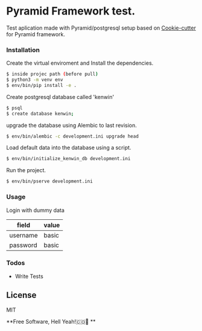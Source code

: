 # Pyramid Framework test.

Test aplication made with Pyramid/postgresql setup based on  [Cookie-cutter](https://github.com/Pylons/pyramid-cookiecutter-starter) for Pyramid framework.

### Installation

Create the virtual enviroment and Install the dependencies.

```sh
$ inside projec path (before pull)
$ python3 -m venv env
$ env/bin/pip install -e .
```

Create postgresql database called 'kenwin'

```sh
$ psql
$ create database kenwin;
```

upgrade the database using Alembic to last revision.

```sh
$ env/bin/alembic -c development.ini upgrade head
```

Load default data into the database using a script.

```sh
$ env/bin/initialize_kenwin_db development.ini
```
Run the project.

```sh
$ env/bin/pserve development.ini
```
### Usage

Login with dummy data

| field | value |
| ------ | ------ |
| username | basic |
| password | basic |



### Todos

 - Write Tests

License
----

MIT


**Free Software, Hell Yeah!🇨🇴🤟 **

